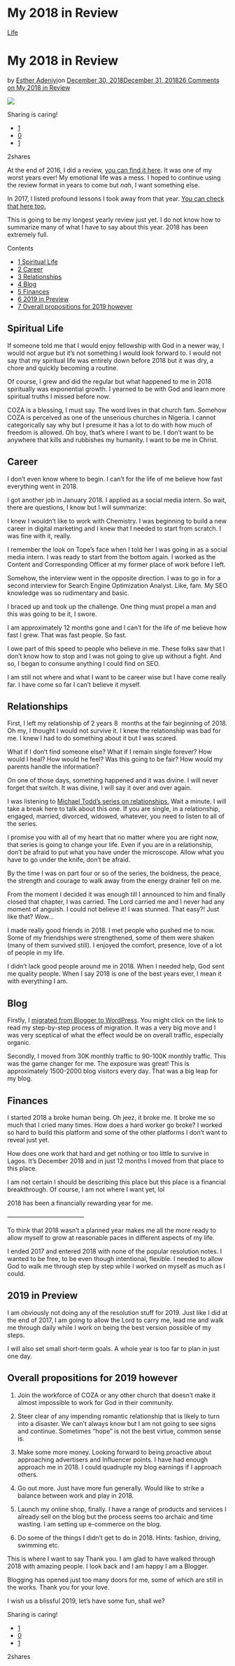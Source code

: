 # My 2018 in Review

[Life](https://estheradeniyi.com/category/life/)
# My 2018 in Review

by [Esther Adeniyi](https://estheradeniyi.com/author/esther-adeniyi/)on [December 30, 2018December 31, 2018](https://estheradeniyi.com/2018-in-review-esther-adeniyi/)[26 Comments on My 2018 in Review](https://estheradeniyi.com/2018-in-review-esther-adeniyi/#comments)

![](images\2018-in-review-1-1.png)

Sharing is caring!

- [1](https://www.facebook.com/sharer/sharer.php?u=https%3A%2F%2Festheradeniyi.com%2F2018-in-review-esther-adeniyi%2F&amp;t=My%202018%20in%20Review)
- [0](https://twitter.com/intent/tweet?text=My%202018%20in%20Review&amp;url=https%3A%2F%2Festheradeniyi.com%2F2018-in-review-esther-adeniyi%2F)
- [1](#)

2shares

At the end of 2016, I did a review, [you can find it here](https://estheradeniyi.com/2016-in-review/). It was one of my worst years ever! My emotional life was a mess. I hoped to continue using the review format in years to come but *nah*, I want something else.

In 2017, I listed profound lessons I took away from that year. [You can check that here too.](https://estheradeniyi.com/5-profound-lessons-from-2017/)

This is going to be my longest yearly review just yet. I do not know how to summarize many of what I have to say about this year. 2018 has been extremely full.

Contents

- [1 Spiritual Life](#Spiritual_Life)
- [2 Career](#Career)
- [3 Relationships](#Relationships)
- [4 Blog](#Blog)
- [5 Finances](#Finances)
- [6 2019 in Preview](#2019_in_Preview)
- [7 Overall propositions for 2019 however](#Overall_propositions_for_2019_however)

## Spiritual Life

If someone told me that I would enjoy fellowship with God in a newer way, I would not argue but it&#x2019;s not something I would look forward to. I would not say that my spiritual life was entirely down before 2018 but it was dry, a chore and quickly becoming a routine.

Of course, I grew and did the regular but what happened to me in 2018 spiritually was exponential growth. I yearned to be with God and learn more spiritual truths I missed before now.

COZA is a blessing, I must say. The word lives in that church fam. Somehow COZA is perceived as one of the unserious churches in Nigeria. I cannot categorically say why but I presume it has a lot to do with how much of freedom is allowed. Oh boy, that&#x2019;s where I want to be. I don&#x2019;t want to be anywhere that kills and rubbishes my humanity. I want to be me in Christ.

## Career

I don&#x2019;t even know where to begin. I can&#x2019;t for the life of me believe how fast everything went in 2018.

I got another job in January 2018. I applied as a social media intern. So wait, there are questions, I know but I will summarize:

I knew I wouldn&#x2019;t like to work with Chemistry. I was beginning to build a new career in digital marketing and I knew that I needed to start from scratch. I was fine with it, really.

I remember the look on Tope&#x2019;s face when I told her I was going in as a social media intern. I was ready to start from the bottom again. I worked as the Content and Corresponding Officer at my former place of work before I left.

Somehow, the interview went in the opposite direction. I was to go in for a second interview for Search Engine Optimization Analyst. Like, fam. My SEO knowledge was so rudimentary and basic.

I braced up and took up the challenge. One thing must propel a man and this was going to be it, I swore.

I am approximately 12 months gone and I can&#x2019;t for the life of me believe how fast I grew. That was fast people. So fast.

I owe part of this speed to people who believe in me. These folks saw that I don&#x2019;t know how to stop and I was not going to give up without a fight. And so, I began to consume anything I could find on SEO.

I am still not where and what I want to be career wise but I have come really far. I have come so far I can&#x2019;t believe it myself.

## Relationships

First, I left my relationship of 2 years 8&#xA0; months at the fair beginning of 2018. Oh my, I thought I would not survive it. I knew the relationship was bad for me. I knew I had to do something about it but I was scared.

What if I don&#x2019;t find someone else? What if I remain single forever? How would I heal? How would he feel? Was this going to be fair? How would my parents handle the information?

On one of those days, something happened and it was divine. I will never forget that switch. It was divine, I will say it over and over again.

I was listening to [Michael Todd&#x2019;s series on relationships.](https://www.youtube.com/playlist?list=PLzsoBckyt2cEwFRDUzUbcUtfE1MNZiaGM) Wait a minute. I will take a break here to talk about this one. If you are single, in a relationship, engaged, married, divorced, widowed, whatever, you need to listen to all of the series.

I promise you with all of my heart that no matter where you are right now, that series is going to change your life. Even if you are in a relationship, don&#x2019;t be afraid to put what you have under the microscope. Allow what you have to go under the knife, don&#x2019;t be afraid.

By the time I was on part four or so of the series, the boldness, the peace, the strength and courage to walk away from the energy drainer fell on me.

From the moment I decided it was enough till I announced to him and finally closed that chapter, I was carried. The Lord carried me and I never had any moment of anguish. I could not believe it! I was stunned. That easy?! Just like that? Wow&#x2026;

I made really good friends in 2018. I met people who pushed me to now. Some of my friendships were strengthened, some of them were shaken (many of them survived still). I enjoyed the comfort, presence, love of a lot of people in my life.

I didn&#x2019;t lack good people around me in 2018. When I needed help, God sent me quality people. When I say 2018 is one of the best years ever, I mean it with everything I am.

## Blog

Firstly, I [migrated from Blogger to WordPress](https://estheradeniyi.com/why-and-how-i-migrated-from-blogger-to-wordpress/). You might click on the link to read my step-by-step process of migration. It was a very big move and I was very sceptical of what the effect would be on overall traffic, especially organic.

Secondly, I moved from 30K monthly traffic to 90-100K monthly traffic. This was the game changer for me. The exposure was great! This is approximately 1500-2000 blog visitors every day. That was a big leap for my blog.

## Finances

I started 2018 a broke human being. Oh jeez, it broke me. It broke me so much that I cried many times. How does a hard worker go broke? I worked so hard to build this platform and some of the other platforms I don&#x2019;t want to reveal just yet.

How does one work that hard and get nothing or too little to survive in Lagos. It&#x2019;s December 2018 and in just 12 months I moved from that place to this place.

I am not certain I should be describing this place but this place is a financial breakthrough. Of course, I am not where I want yet, lol

2018 has been a financially rewarding year for me.

&#x2014;&#x2014;&#x2014;&#x2014;&#x2014;&#x2014;&#x2014;&#x2014;&#x2014;&#x2014;&#x2014;&#x2014;&#x2013;

To think that 2018 wasn&#x2019;t a planned year makes me all the more ready to allow myself to grow at reasonable paces in different aspects of my life.

I ended 2017 and entered 2018 with none of the popular resolution notes. I wanted to be free, to be even though intentional, flexible. I needed to allow God to walk me through step by step while I worked on myself as much as I could.

## 2019 in Preview

I am obviously not doing any of the resolution stuff for 2019. Just like I did at the end of 2017, I am going to allow the Lord to carry me, lead me and walk me through daily while I work on being the best version possible of my steps.

I will also set small short-term goals. A whole year is too far to plan in just one day.

## Overall propositions for 2019 however

1. Join the workforce of COZA or any other church that doesn&#x2019;t make it almost impossible to work for God in their community.

2. Steer clear of any impending romantic relationship that is likely to turn into a disaster. We can&#x2019;t always know but I am not going to see signs and continue. Sometimes &#x201C;hope&#x201D; is not the best virtue, common sense is.

3. Make some more money. Looking forward to being proactive about approaching advertisers and Influencer points. I have had enough approach me in 2018. I could quadruple my blog earnings if I approach others.

4. Go out more. Just have more fun generally. Would like to strike a balance between work and play in 2018.

5. Launch my online shop, finally. I have a range of products and services I already sell on the blog but the process seems too archaic and time wasting. I am setting up e-commerce on the blog.

6. Do some of the things I didn&#x2019;t get to do in 2018. Hints: fashion, driving, swimming etc.

This is where I want to say Thank you. I am glad to have walked through 2018 with amazing people. I look back and I am happy I am a Blogger.

Blogging has opened just too many doors for me, some of which are still in the works. Thank you for your love.

I wish us a blissful 2019, let&#x2019;s have some fun, shall we?

Sharing is caring!

- [1](https://www.facebook.com/sharer/sharer.php?u=https%3A%2F%2Festheradeniyi.com%2F2018-in-review-esther-adeniyi%2F&amp;t=My%202018%20in%20Review)
- [0](https://twitter.com/intent/tweet?text=My%202018%20in%20Review&amp;url=https%3A%2F%2Festheradeniyi.com%2F2018-in-review-esther-adeniyi%2F)
- [1](#)

2shares
